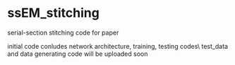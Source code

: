 # ssEM_stitching
serial-section stitching code for paper

initial code conludes network architecture, training, testing codes\\
test_data and data generating code will be uploaded soon
